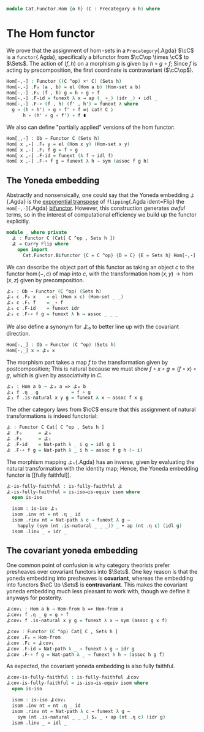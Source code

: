 <!--
```agda
open import Cat.Functor.Properties
open import Cat.Instances.Product
open import Cat.Diagram.Initial
open import Cat.Functor.Compose
open import Cat.Functor.Closed
open import Cat.Functor.Base
open import Cat.Functor.Base
open import Cat.Prelude

import Cat.Reasoning
```
-->

```agda
module Cat.Functor.Hom {o h} (C : Precategory o h) where
```

# The Hom functor

We prove that the assignment of $\hom$-sets in a `Precategory`{.Agda}
$\cC$ is a `functor`{.Agda}, specifically a bifunctor from $\cC\op
\times \cC$ to $\Sets$. The action of $(f, h)$ on a morphism $g$ is
given by $h \circ g \circ f$; Since $f$ is acting by precomposition, the
first coordinate is contravariant ($\cC\op$).

<!--
```agda
open import Cat.Reasoning C
open Functor
open _=>_
private variable
  a b : Ob
```
-->

```agda
Hom[-,-] : Functor ((C ^op) ×ᶜ C) (Sets h)
Hom[-,-] .F₀ (a , b) = el (Hom a b) (Hom-set a b)
Hom[-,-] .F₁ (f , h) g = h ∘ g ∘ f
Hom[-,-] .F-id = funext λ x → ap (_ ∘_) (idr _) ∙ idl _
Hom[-,-] .F-∘ (f , h) (f' , h') = funext λ where
  g → (h ∘ h') ∘ g ∘ f' ∘ f ≡⟨ cat! C ⟩
      h ∘ (h' ∘ g ∘ f') ∘ f ∎
```

We also can define "partially applied" versions of the hom functor:
```agda
Hom[_,-] : Ob → Functor C (Sets h)
Hom[ x ,-] .F₀ y = el (Hom x y) (Hom-set x y)
Hom[ x ,-] .F₁ f g = f ∘ g
Hom[ x ,-] .F-id = funext (λ f → idl f)
Hom[ x ,-] .F-∘ f g = funext λ h → sym (assoc f g h)
```

## The Yoneda embedding

Abstractly and nonsensically, one could say that the Yoneda embedding
`よ`{.Agda} is the [exponential transpose] of `flipping`{.Agda
ident=Flip} the `Hom[-,-]`{.Agda} [bifunctor]. However, this
construction generates _awful_ terms, so in the interest of
computational efficiency we build up the functor explicitly.

[exponential transpose]: Cat.Functor.Closed.html
[bifunctor]: Cat.Functor.Bifunctor.html

```agda
module _ where private
  よ : Functor C (Cat[ C ^op , Sets h ])
  よ = Curry Flip where
    open import
      Cat.Functor.Bifunctor {C = C ^op} {D = C} {E = Sets h} Hom[-,-]
```

We can describe the object part of this functor as taking an object $c$
to the functor $\hom(-,c)$ of map into $c$, with the transformation
$\hom(x,y) \to \hom(x,z)$ given by precomposition.

```agda
よ₀ : Ob → Functor (C ^op) (Sets h)
よ₀ c .F₀ x    = el (Hom x c) (Hom-set _ _)
よ₀ c .F₁ f    = _∘ f
よ₀ c .F-id    = funext idr
よ₀ c .F-∘ f g = funext λ h → assoc _ _ _

```

We also define a synonym for よ₀ to better line up with the covariant
direction.

```agda
Hom[-,_] : Ob → Functor (C ^op) (Sets h)
Hom[-,_] x = よ₀ x
```

<!--
```agda
Hom-from : Ob → Functor C (Sets h)
Hom-from = Hom[_,-]

Hom-into : Ob → Functor (C ^op) (Sets h)
Hom-into = よ₀
```
-->


The morphism part takes a map $f$ to the transformation given by
postcomposition; This is natural because we must show $f \circ x \circ g
= (f \circ x) \circ g$, which is given by associativity in $C$.

```agda
よ₁ : Hom a b → よ₀ a => よ₀ b
よ₁ f .η _ g            = f ∘ g
よ₁ f .is-natural x y g = funext λ x → assoc f x g
```

The other category laws from $\cC$ ensure that this assignment of
natural transformations is indeed functorial:

```agda
よ : Functor C Cat[ C ^op , Sets h ]
よ .F₀      = よ₀
よ .F₁      = よ₁
よ .F-id    = Nat-path λ _ i g → idl g i
よ .F-∘ f g = Nat-path λ _ i h → assoc f g h (~ i)
```


The morphism mapping `よ₁`{.Agda} has an inverse, given by evaluating the
natural transformation with the identity map; Hence, the Yoneda
embedding functor is [[fully faithful]].

```agda
よ-is-fully-faithful : is-fully-faithful よ
よ-is-fully-faithful = is-iso→is-equiv isom where
  open is-iso

  isom : is-iso よ₁
  isom .inv nt = nt .η _ id
  isom .rinv nt = Nat-path λ c → funext λ g →
    happly (sym (nt .is-natural _ _ _)) _ ∙ ap (nt .η c) (idl g)
  isom .linv _ = idr _
```

## The covariant yoneda embedding

One common point of confusion is why category theorists prefer
presheaves over covariant functors into $\Sets$. One key reason is that
the yoneda embedding into presheaves is **covariant**, whereas the
embedding into functors $\cC \to \Sets$ is **contravariant**. This
makes the covariant yoneda embedding much less pleasant to work with,
though we define it anyways for posterity.

```agda
よcov₁ : Hom a b → Hom-from b => Hom-from a
よcov₁ f .η _ g = g ∘ f
よcov₁ f .is-natural x y g = funext λ x → sym (assoc g x f)

よcov : Functor (C ^op) Cat[ C , Sets h ]
よcov .F₀ = Hom-from
よcov .F₁ = よcov₁
よcov .F-id = Nat-path λ _ → funext λ g → idr g
よcov .F-∘ f g = Nat-path λ _ → funext λ h → (assoc h g f)
```

As expected, the covariant yoneda embedding is also fully faithful.

```agda
よcov-is-fully-faithful : is-fully-faithful よcov
よcov-is-fully-faithful = is-iso→is-equiv isom where
  open is-iso

  isom : is-iso よcov₁
  isom .inv nt = nt .η _ id
  isom .rinv nt = Nat-path λ c → funext λ g →
    sym (nt .is-natural _ _ _) $ₚ _ ∙ ap (nt .η c) (idr g)
  isom .linv _ = idl _
```
